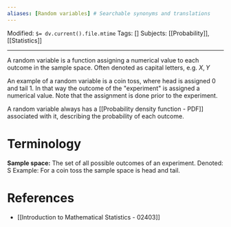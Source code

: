 ```yaml
---
aliases: [Random variables] # Searchable synonyms and translations
---
```


Modified: `$= dv.current().file.mtime`
Tags: []
Subjects: [[Probability]], [[Statistics]]
****

A random variable is a function assigning a numerical value to each outcome in the sample space.
Often denoted as capital letters, e.g. $X,Y$

An example of a random variable is a coin toss, where head is assigned 0 and tail 1. In that way the outcome of the "experiment" is assigned a numerical value.
Note that the assignment is done prior to the experiment.

A random variable always has a [[Probability density function - PDF]] associated with it, describing the probability of each outcome. 

# Terminology
**Sample space:** 
The set of all possible outcomes of an experiment.
Denoted: S
Example: For a coin toss the sample space is head and tail.

# References
- [[Introduction to Mathematical Statistics - 02403]]
